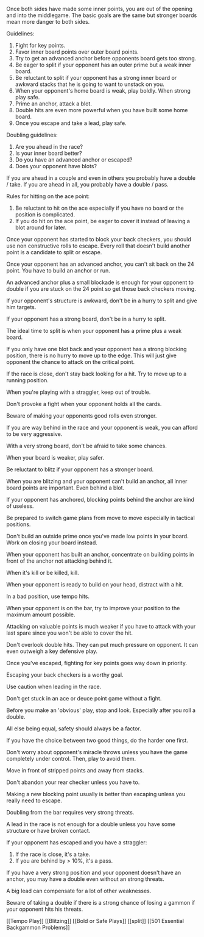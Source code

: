 
Once both sides have made some inner points, you are out of the opening and into the middlegame. The basic goals are the same but stronger boards mean more danger to both sides.

Guidelines:
1) Fight for key points.
2) Favor inner board points over outer board points.
3) Try to get an advanced anchor before opponents board gets too strong.
4) Be eager to split if your opponent has an outer prime but a weak inner board.
5) Be reluctant to split if your opponent has a strong inner board or awkward stacks that he is going to want to unstack on you.
6) When your opponent's home board is weak, play boldly. When strong play safe.
7) Prime an anchor, attack a blot.
8) Double hits are even more powerful when you have built some home board.
9) Once you escape and take a lead, play safe.

Doubling guidelines:
1) Are you ahead in the race?
2) Is your inner board better?
3) Do you have an advanced anchor or escaped?
4) Does your opponent have blots?

If you are ahead in a couple and even in others you probably have a double / take.
If you are ahead in all, you probably have a double / pass.

Rules for hitting on the ace point:
1) Be reluctant to hit on the ace especially if you have no board or the position is complicated.
2) If you do hit on the ace point, be eager to cover it instead of leaving a blot around for later.

Once your opponent has started to block your back checkers, you should use non constructive rolls to escape. Every roll that doesn't build another point is a candidate to split or escape.

Once your opponent has an advanced anchor, you can't sit back on the 24 point. You have to build an anchor or run.

An advanced anchor plus a small blockade is enough for your opponent to double if you are stuck on the 24 point so get those back checkers moving.

If your opponent's structure is awkward, don't be in a hurry to split and give him targets.

If your opponent has a strong board, don't be in a hurry to split.

The ideal time to split is when your opponent has a prime plus a weak board.

If you only have one blot back and your opponent has a strong blocking position, there is no hurry to move up to the edge. This will just give opponent the chance to attack on the critical point.

If the race is close, don't stay back looking for a hit. Try to move up to a running position.

When you're playing with a straggler, keep out of trouble.

Don't provoke a fight when your opponent holds all the cards.

Beware of making your opponents good rolls even stronger.

If you are way behind in the race and your opponent is weak, you can afford to be very aggressive.

With a very strong board, don't be afraid to take some chances.

When your board is weaker, play safer.

Be reluctant to blitz if your opponent has a stronger board.

When you are blitzing and your opponent can't build an anchor, all inner board points are important. Even behind a blot.

If your opponent has anchored, blocking points behind the anchor are kind of useless.

Be prepared to switch game plans from move to move especially in tactical positions.

Don't build an outside prime once you've made low points in your board. Work on closing your board instead.

When your opponent has built an anchor, concentrate on building points in front of the anchor not attacking behind it.

When it's kill or be killed, kill.

When your opponent is ready to build on your head, distract with a hit.

In a bad position, use tempo hits.

When your opponent is on the bar, try to improve your position to the maximum amount possible.

Attacking on valuable points is much weaker if you have to attack with your last spare since you won't be able to cover the hit.

Don't overlook double hits. They can put much pressure on opponent. It can even outweigh a key defensive play.

Once you've escaped, fighting for key points goes way down in priority.

Escaping your back checkers is a worthy goal.

Use caution when leading in the race.

Don't get stuck in an ace or deuce point game without a fight.

Before you make an 'obvious' play, stop and look. Especially after you roll a double.

All else being equal, safety should always be a factor.

If you have the choice between two good things, do the harder one first.

Don't worry about opponent's miracle throws unless you have the game completely under control. Then, play to avoid them.

Move in front of stripped points and away from stacks.

Don't abandon your rear checker unless you have to.

Making a new blocking point usually is better than escaping unless you really need to escape.

Doubling from the bar requires very strong threats.

A lead in the race is not enough for a double unless you have some structure or have broken contact.

If your opponent has escaped and you have a straggler:
1) If the race is close, it's a take.
2) If you are behind by > 10%, it's a pass.

If you have a very strong position and your opponent doesn't have an anchor, you may have a double even without an strong threats.

A big lead can compensate for a lot of other weaknesses.

Beware of taking a double if there is a strong chance of losing a gammon if your opponent hits his threats.


[[Tempo Play]]
[[Blitzing]]
[[Bold or Safe Plays]]
[[split]]
[[501 Essential Backgammon Problems]]
